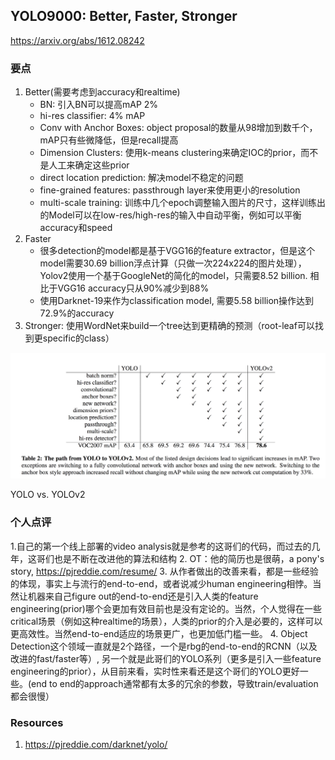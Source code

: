 ## YOLO9000: Better, Faster, Stronger

https://arxiv.org/abs/1612.08242




### 要点

1. Better(需要考虑到accuracy和realtime)
    * BN: 引入BN可以提高mAP 2%
    * hi-res classifier: 4% mAP
    * Conv with Anchor Boxes: object proposal的数量从98增加到数千个，mAP只有些微降低，但是recall提高
    * Dimension Clusters: 使用k-means clustering来确定IOC的prior，而不是人工来确定这些prior
    * direct location prediction: 解决model不稳定的问题
    * fine-grained features: passthrough layer来使用更小的resolution
    * multi-scale training: 训练中几个epoch调整输入图片的尺寸，这样训练出的Model可以在low-res/high-res的输入中自动平衡，例如可以平衡accuracy和speed
2. Faster
    * 很多detection的model都是基于VGG16的feature extractor，但是这个model需要30.69 billion浮点计算（只做一次224x224的图片处理）， Yolov2使用一个基于GoogleNet的简化的model，只需要8.52 billion. 相比于VGG16 accuracy只从90%减少到88%
    * 使用Darknet-19来作为classification model, 需要5.58 billion操作达到72.9%的accuracy
3. Stronger: 使用WordNet来build一个tree达到更精确的预测（root-leaf可以找到更specific的class）

    
![Yolo](/images/yolov2.png)

YOLO vs. YOLOv2


### 个人点评

1.自己的第一个线上部署的video analysis就是参考的这哥们的代码，而过去的几年，这哥们也是不断在改进他的算法和结构
2. OT：他的简历也是很萌，a pony's story, https://pjreddie.com/resume/
3. 从作者做出的改善来看，都是一些经验的体现，事实上与流行的end-to-end，或者说减少human engineering相悖。当然让机器来自己figure out的end-to-end还是引入人类的feature engineering(prior)哪个会更加有效目前也是没有定论的。当然，个人觉得在一些critical场景（例如这种realtime的场景），人类的prior的介入是必要的，这样可以更高效性。当然end-to-end适应的场景更广，也更加低门槛一些。
4. Object Detection这个领域一直就是2个路径，一个是rbg的end-to-end的RCNN（以及改进的fast/faster等）, 另一个就是此哥们的YOLO系列（更多是引入一些feature engineering的prior），从目前来看，实时性来看还是这个哥们的YOLO更好一些。(end to end的approach通常都有太多的冗余的参数，导致train/evaluation都会很慢）


### Resources

1. https://pjreddie.com/darknet/yolo/

